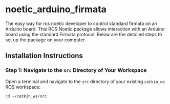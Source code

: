 # noetic_arduino_firmata
The easy way for ros noetic developer to control standard firmata on an Arduino board.
This ROS Noetic package allows interaction with an Arduino board using the standard Firmata protocol. 
Below are the detailed steps to set up the package on your computer.

## Installation Instructions

### Step 1: Navigate to the `src` Directory of Your Workspace

Open a terminal and navigate to the `src` directory of your existing `catkin_ws` ROS workspace:

```bash
cd ~/catkin_ws/src
